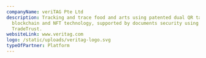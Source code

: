```yaml
---
companyName: veriTAG Pte Ltd
description: Tracking and trace food and arts using patented dual QR tags,
  blockchain and NFT technology, supported by documents security using
  TradeTrust.
websiteLink: www.veritag.com
logo: /static/uploads/veritag-logo.svg
typeOfPartner: Platform
---
```


